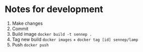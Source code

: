 # Notes for development

1. Make changes
2. Commit
3. Build image `docker build -t sennep .`
4. Tag new build `docker images` + `docker tag [id] sennep/lamp`
5. Push `docker push`
